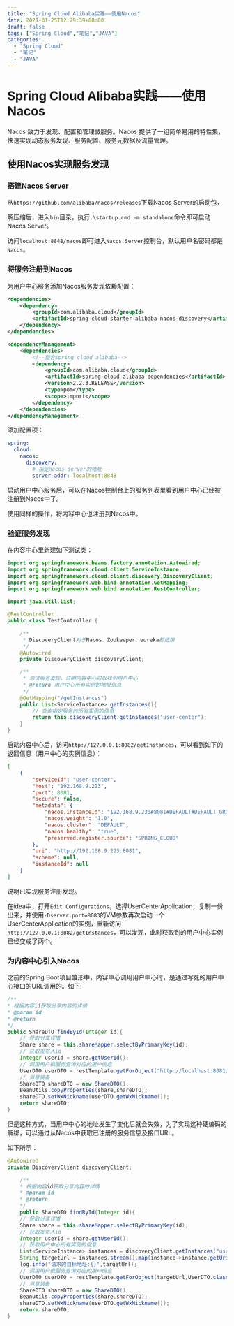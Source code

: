 ```yaml
---
title: "Spring Cloud Alibaba实践——使用Nacos" 
date: 2021-01-25T12:29:39+08:00
draft: false
tags: ["Spring Cloud","笔记","JAVA"]
categories:
  - "Spring Cloud"
  - "笔记"
  - "JAVA"
---
```




# Spring Cloud Alibaba实践——使用Nacos

Nacos 致力于发现、配置和管理微服务。Nacos 提供了一组简单易用的特性集，快速实现动态服务发现、服务配置、服务元数据及流量管理。



## 使用Nacos实现服务发现



### 搭建Nacos Server

从`https://github.com/alibaba/nacos/releases`下载Nacos Server的启动包，



解压缩后，进入`bin`目录，执行`.\startup.cmd -m standalone`命令即可启动Nacos Server。



访问`localhost:8848/nacos`即可进入`Nacos Server`控制台，默认用户名密码都是`Nacos`。



### 将服务注册到Nacos

为用户中心服务添加Nacos服务发现依赖配置：

```xml
<dependencies>
    <dependency>
        <groupId>com.alibaba.cloud</groupId>
        <artifactId>spring-cloud-starter-alibaba-nacos-discovery</artifactId>
    </dependency>
</dependencies>

<dependencyManagement>
    <dependencies>
        <!--整合spring cloud alibaba-->
        <dependency>
            <groupId>com.alibaba.cloud</groupId>
            <artifactId>spring-cloud-alibaba-dependencies</artifactId>
            <version>2.2.3.RELEASE</version>
            <type>pom</type>
            <scope>import</scope>
        </dependency>
    </dependencies>
</dependencyManagement>
```



添加配置项：

```yaml
spring:
  cloud:
    nacos:
      discovery:
        # 指定nacos server的地址
        server-addr: localhost:8848
```



启动用户中心服务后，可以在Nacos控制台上的服务列表里看到用户中心已经被注册到Nacos中了。



使用同样的操作，将内容中心也注册到Nacos中。



### 验证服务发现

在内容中心里新建如下测试类：

```java
import org.springframework.beans.factory.annotation.Autowired;
import org.springframework.cloud.client.ServiceInstance;
import org.springframework.cloud.client.discovery.DiscoveryClient;
import org.springframework.web.bind.annotation.GetMapping;
import org.springframework.web.bind.annotation.RestController;

import java.util.List;

@RestController
public class TestController {

    /**
     * DiscoveryClient对于Nacos、Zookeeper、eureka都适用
     */
    @Autowired
    private DiscoveryClient discoveryClient;

    /**
     * 测试服务发现，证明内容中心可以找到用户中心
     * @return 用户中心所有实例的地址信息
     */
    @GetMapping("/getInstances")
    public List<ServiceInstance> getInstances(){
        // 查询指定服务的所有实例的信息
        return this.discoveryClient.getInstances("user-center");
    }
}

```



启动内容中心后，访问`http://127.0.0.1:8082/getInstances`，可以看到如下的返回信息（用户中心的实例信息）：

```json
[
    {
        "serviceId": "user-center",
        "host": "192.168.9.223",
        "port": 8081,
        "secure": false,
        "metadata": {
            "nacos.instanceId": "192.168.9.223#8081#DEFAULT#DEFAULT_GROUP@@user-center",
            "nacos.weight": "1.0",
            "nacos.cluster": "DEFAULT",
            "nacos.healthy": "true",
            "preserved.register.source": "SPRING_CLOUD"
        },
        "uri": "http://192.168.9.223:8081",
        "scheme": null,
        "instanceId": null
    }
]
```

说明已实现服务注册发现。



在idea中，打开`Edit Configurations`，选择UserCenterApplication，复制一份出来，并使用`-Dserver.port=8083`的VM参数再次启动一个UserCenterApplication的实例，重新访问`http://127.0.0.1:8082/getInstances`，可以发现，此时获取到的用户中心实例已经变成了两个。



### 为内容中心引入Nacos

之前的Spring Boot项目雏形中，内容中心调用用户中心时，是通过写死的用户中心接口的URL调用的。如下:

```java
/**
* 根据内容id获取分享内容的详情
* @param id
* @return
*/
public ShareDTO findById(Integer id){
    // 获取分享详情
    Share share = this.shareMapper.selectByPrimaryKey(id);
    // 获取发布人id
    Integer userId = share.getUserId();
    // 调用用户微服务查询对应的用户信息
    UserDTO userDTO = restTemplate.getForObject("http://localhost:8081/users/{id}",UserDTO.class,userId);
    // 消息装备
    ShareDTO shareDTO = new ShareDTO();
    BeanUtils.copyProperties(share,shareDTO);
    shareDTO.setWxNickname(userDTO.getWxNickname());
    return shareDTO;
}
```



但是这种方式，当用户中心的地址发生了变化后就会失效，为了实现这种硬编码的解绑，可以通过从Nacos中获取已注册的服务信息及接口URL。



如下所示：

```java
@Autowired
private DiscoveryClient discoveryClient;

    /**
    * 根据内容id获取分享内容的详情
    * @param id
    * @return
    */
    public ShareDTO findById(Integer id){
    // 获取分享详情
    Share share = this.shareMapper.selectByPrimaryKey(id);
    // 获取发布人id
    Integer userId = share.getUserId();
    // 获取用户中心所有实例的信息
    List<ServiceInstance> instances = discoveryClient.getInstances("user-center");
    String targetUrl = instances.stream().map(instance->instance.getUri().toString() + "/users/{id}").findFirst().orElseThrow(()->new IllegalArgumentException("当前没有用户中心实例"));
    log.info("请求的目标地址:{}",targetUrl);
    // 调用用户微服务查询对应的用户信息
    UserDTO userDTO = restTemplate.getForObject(targetUrl,UserDTO.class,userId);
    // 消息装备
    ShareDTO shareDTO = new ShareDTO();
    BeanUtils.copyProperties(share,shareDTO);
    shareDTO.setWxNickname(userDTO.getWxNickname());
    return shareDTO;
}
```

